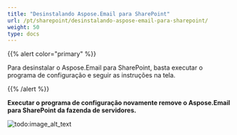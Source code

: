 ```yaml
---
title: "Desinstalando Aspose.Email para SharePoint"
url: /pt/sharepoint/desinstalando-aspose-email-para-sharepoint/
weight: 50
type: docs
---
```



{{% alert color="primary" %}} 

Para desinstalar o Aspose.Email para SharePoint, basta executar o programa de configuração e seguir as instruções na tela.

{{% /alert %}} 

**Executar o programa de configuração novamente remove o Aspose.Email para SharePoint da fazenda de servidores.** 

![todo:image_alt_text](uninstalling-aspose-email-for-sharepoint_1.png)